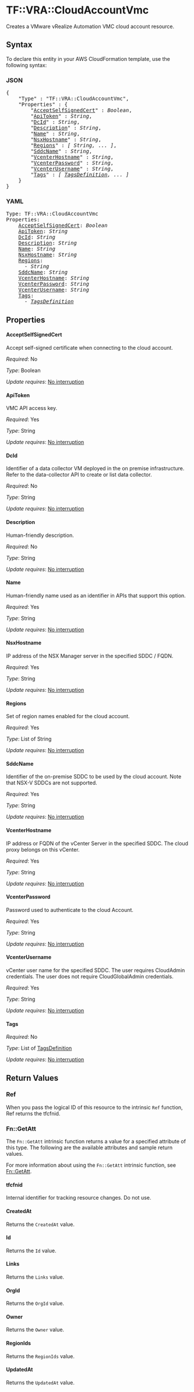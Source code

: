 # TF::VRA::CloudAccountVmc

Creates a VMware vRealize Automation VMC cloud account resource.

## Syntax

To declare this entity in your AWS CloudFormation template, use the following syntax:

### JSON

<pre>
{
    "Type" : "TF::VRA::CloudAccountVmc",
    "Properties" : {
        "<a href="#acceptselfsignedcert" title="AcceptSelfSignedCert">AcceptSelfSignedCert</a>" : <i>Boolean</i>,
        "<a href="#apitoken" title="ApiToken">ApiToken</a>" : <i>String</i>,
        "<a href="#dcid" title="DcId">DcId</a>" : <i>String</i>,
        "<a href="#description" title="Description">Description</a>" : <i>String</i>,
        "<a href="#name" title="Name">Name</a>" : <i>String</i>,
        "<a href="#nsxhostname" title="NsxHostname">NsxHostname</a>" : <i>String</i>,
        "<a href="#regions" title="Regions">Regions</a>" : <i>[ String, ... ]</i>,
        "<a href="#sddcname" title="SddcName">SddcName</a>" : <i>String</i>,
        "<a href="#vcenterhostname" title="VcenterHostname">VcenterHostname</a>" : <i>String</i>,
        "<a href="#vcenterpassword" title="VcenterPassword">VcenterPassword</a>" : <i>String</i>,
        "<a href="#vcenterusername" title="VcenterUsername">VcenterUsername</a>" : <i>String</i>,
        "<a href="#tags" title="Tags">Tags</a>" : <i>[ <a href="tagsdefinition.md">TagsDefinition</a>, ... ]</i>
    }
}
</pre>

### YAML

<pre>
Type: TF::VRA::CloudAccountVmc
Properties:
    <a href="#acceptselfsignedcert" title="AcceptSelfSignedCert">AcceptSelfSignedCert</a>: <i>Boolean</i>
    <a href="#apitoken" title="ApiToken">ApiToken</a>: <i>String</i>
    <a href="#dcid" title="DcId">DcId</a>: <i>String</i>
    <a href="#description" title="Description">Description</a>: <i>String</i>
    <a href="#name" title="Name">Name</a>: <i>String</i>
    <a href="#nsxhostname" title="NsxHostname">NsxHostname</a>: <i>String</i>
    <a href="#regions" title="Regions">Regions</a>: <i>
      - String</i>
    <a href="#sddcname" title="SddcName">SddcName</a>: <i>String</i>
    <a href="#vcenterhostname" title="VcenterHostname">VcenterHostname</a>: <i>String</i>
    <a href="#vcenterpassword" title="VcenterPassword">VcenterPassword</a>: <i>String</i>
    <a href="#vcenterusername" title="VcenterUsername">VcenterUsername</a>: <i>String</i>
    <a href="#tags" title="Tags">Tags</a>: <i>
      - <a href="tagsdefinition.md">TagsDefinition</a></i>
</pre>

## Properties

#### AcceptSelfSignedCert

Accept self-signed certificate when connecting to the cloud account.

_Required_: No

_Type_: Boolean

_Update requires_: [No interruption](https://docs.aws.amazon.com/AWSCloudFormation/latest/UserGuide/using-cfn-updating-stacks-update-behaviors.html#update-no-interrupt)

#### ApiToken

VMC API access key.

_Required_: Yes

_Type_: String

_Update requires_: [No interruption](https://docs.aws.amazon.com/AWSCloudFormation/latest/UserGuide/using-cfn-updating-stacks-update-behaviors.html#update-no-interrupt)

#### DcId

Identifier of a data collector VM deployed in the on premise infrastructure. Refer to the data-collector API to create or list data collector.

_Required_: No

_Type_: String

_Update requires_: [No interruption](https://docs.aws.amazon.com/AWSCloudFormation/latest/UserGuide/using-cfn-updating-stacks-update-behaviors.html#update-no-interrupt)

#### Description

Human-friendly description.

_Required_: No

_Type_: String

_Update requires_: [No interruption](https://docs.aws.amazon.com/AWSCloudFormation/latest/UserGuide/using-cfn-updating-stacks-update-behaviors.html#update-no-interrupt)

#### Name

Human-friendly name used as an identifier in APIs that support this option.

_Required_: Yes

_Type_: String

_Update requires_: [No interruption](https://docs.aws.amazon.com/AWSCloudFormation/latest/UserGuide/using-cfn-updating-stacks-update-behaviors.html#update-no-interrupt)

#### NsxHostname

IP address of the NSX Manager server in the specified SDDC / FQDN.

_Required_: Yes

_Type_: String

_Update requires_: [No interruption](https://docs.aws.amazon.com/AWSCloudFormation/latest/UserGuide/using-cfn-updating-stacks-update-behaviors.html#update-no-interrupt)

#### Regions

Set of region names enabled for the cloud account.

_Required_: Yes

_Type_: List of String

_Update requires_: [No interruption](https://docs.aws.amazon.com/AWSCloudFormation/latest/UserGuide/using-cfn-updating-stacks-update-behaviors.html#update-no-interrupt)

#### SddcName

Identifier of the on-premise SDDC to be used by the cloud account. Note that NSX-V SDDCs are not supported.

_Required_: Yes

_Type_: String

_Update requires_: [No interruption](https://docs.aws.amazon.com/AWSCloudFormation/latest/UserGuide/using-cfn-updating-stacks-update-behaviors.html#update-no-interrupt)

#### VcenterHostname

IP address or FQDN of the vCenter Server in the specified SDDC. The cloud proxy belongs on this vCenter.

_Required_: Yes

_Type_: String

_Update requires_: [No interruption](https://docs.aws.amazon.com/AWSCloudFormation/latest/UserGuide/using-cfn-updating-stacks-update-behaviors.html#update-no-interrupt)

#### VcenterPassword

Password used to authenticate to the cloud Account.

_Required_: Yes

_Type_: String

_Update requires_: [No interruption](https://docs.aws.amazon.com/AWSCloudFormation/latest/UserGuide/using-cfn-updating-stacks-update-behaviors.html#update-no-interrupt)

#### VcenterUsername

vCenter user name for the specified SDDC. The user requires CloudAdmin credentials. The user does not require CloudGlobalAdmin credentials.

_Required_: Yes

_Type_: String

_Update requires_: [No interruption](https://docs.aws.amazon.com/AWSCloudFormation/latest/UserGuide/using-cfn-updating-stacks-update-behaviors.html#update-no-interrupt)

#### Tags

_Required_: No

_Type_: List of <a href="tagsdefinition.md">TagsDefinition</a>

_Update requires_: [No interruption](https://docs.aws.amazon.com/AWSCloudFormation/latest/UserGuide/using-cfn-updating-stacks-update-behaviors.html#update-no-interrupt)

## Return Values

### Ref

When you pass the logical ID of this resource to the intrinsic `Ref` function, Ref returns the tfcfnid.

### Fn::GetAtt

The `Fn::GetAtt` intrinsic function returns a value for a specified attribute of this type. The following are the available attributes and sample return values.

For more information about using the `Fn::GetAtt` intrinsic function, see [Fn::GetAtt](https://docs.aws.amazon.com/AWSCloudFormation/latest/UserGuide/intrinsic-function-reference-getatt.html).

#### tfcfnid

Internal identifier for tracking resource changes. Do not use.

#### CreatedAt

Returns the <code>CreatedAt</code> value.

#### Id

Returns the <code>Id</code> value.

#### Links

Returns the <code>Links</code> value.

#### OrgId

Returns the <code>OrgId</code> value.

#### Owner

Returns the <code>Owner</code> value.

#### RegionIds

Returns the <code>RegionIds</code> value.

#### UpdatedAt

Returns the <code>UpdatedAt</code> value.

